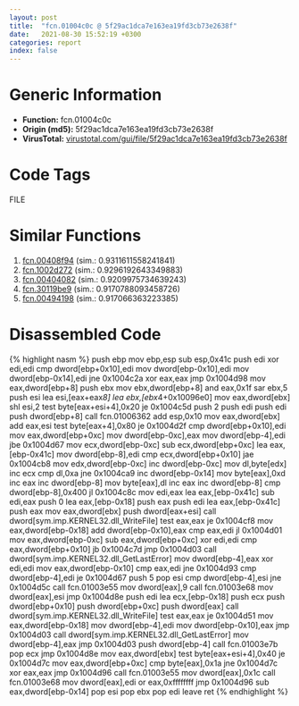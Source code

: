 ```yaml
---
layout: post
title:  "fcn.01004c0c @ 5f29ac1dca7e163ea19fd3cb73e2638f"
date:   2021-08-30 15:52:19 +0300
categories: report
index: false
---
```


# Generic Information
- **Function:** fcn.01004c0c
- **Origin (md5):** 5f29ac1dca7e163ea19fd3cb73e2638f
- **VirusTotal:** [virustotal.com/gui/file/5f29ac1dca7e163ea19fd3cb73e2638f][virustotal_ref]

# Code Tags
<span class="tag" id="FILE">FILE</span>


# Similar Functions

1. [fcn.00408f94][similar_1_ref] (sim.: 0.9311611558241841)
2. [fcn.1002d272][similar_2_ref] (sim.: 0.9296192643349883)
3. [fcn.00404082][similar_3_ref] (sim.: 0.9209975734639243)
4. [fcn.30119be9][similar_4_ref] (sim.: 0.9170788093458726)
5. [fcn.00494198][similar_5_ref] (sim.: 0.917066363223385)


# Disassembled Code

{% highlight nasm %}
push ebp
mov ebp,esp
sub esp,0x41c
push edi
xor edi,edi
cmp dword[ebp+0x10],edi
mov dword[ebp-0x10],edi
mov dword[ebp-0x14],edi
jne 0x1004c2a
xor eax,eax
jmp 0x1004d98
mov eax,dword[ebp+8]
push ebx
mov ebx,dword[ebp+8]
and eax,0x1f
sar ebx,5
push esi
lea esi,[eax+eax*8]
lea ebx,[ebx*4+0x10096e0]
mov eax,dword[ebx]
shl esi,2
test byte[eax+esi+4],0x20
je 0x1004c5d
push 2
push edi
push edi
push dword[ebp+8]
call fcn.01006362
add esp,0x10
mov eax,dword[ebx]
add eax,esi
test byte[eax+4],0x80
je 0x1004d2f
cmp dword[ebp+0x10],edi
mov eax,dword[ebp+0xc]
mov dword[ebp-0xc],eax
mov dword[ebp-4],edi
jbe 0x1004d67
mov ecx,dword[ebp-0xc]
sub ecx,dword[ebp+0xc]
lea eax,[ebp-0x41c]
mov dword[ebp-8],edi
cmp ecx,dword[ebp+0x10]
jae 0x1004cb8
mov edx,dword[ebp-0xc]
inc dword[ebp-0xc]
mov dl,byte[edx]
inc ecx
cmp dl,0xa
jne 0x1004ca9
inc dword[ebp-0x14]
mov byte[eax],0xd
inc eax
inc dword[ebp-8]
mov byte[eax],dl
inc eax
inc dword[ebp-8]
cmp dword[ebp-8],0x400
jl 0x1004c8c
mov edi,eax
lea eax,[ebp-0x41c]
sub edi,eax
push 0
lea eax,[ebp-0x18]
push eax
push edi
lea eax,[ebp-0x41c]
push eax
mov eax,dword[ebx]
push dword[eax+esi]
call dword[sym.imp.KERNEL32.dll_WriteFile]
test eax,eax
je 0x1004cf8
mov eax,dword[ebp-0x18]
add dword[ebp-0x10],eax
cmp eax,edi
jl 0x1004d01
mov eax,dword[ebp-0xc]
sub eax,dword[ebp+0xc]
xor edi,edi
cmp eax,dword[ebp+0x10]
jb 0x1004c7d
jmp 0x1004d03
call dword[sym.imp.KERNEL32.dll_GetLastError]
mov dword[ebp-4],eax
xor edi,edi
mov eax,dword[ebp-0x10]
cmp eax,edi
jne 0x1004d93
cmp dword[ebp-4],edi
je 0x1004d67
push 5
pop esi
cmp dword[ebp-4],esi
jne 0x1004d5c
call fcn.01003e55
mov dword[eax],9
call fcn.01003e68
mov dword[eax],esi
jmp 0x1004d8e
push edi
lea ecx,[ebp-0x18]
push ecx
push dword[ebp+0x10]
push dword[ebp+0xc]
push dword[eax]
call dword[sym.imp.KERNEL32.dll_WriteFile]
test eax,eax
je 0x1004d51
mov eax,dword[ebp-0x18]
mov dword[ebp-4],edi
mov dword[ebp-0x10],eax
jmp 0x1004d03
call dword[sym.imp.KERNEL32.dll_GetLastError]
mov dword[ebp-4],eax
jmp 0x1004d03
push dword[ebp-4]
call fcn.01003e7b
pop ecx
jmp 0x1004d8e
mov eax,dword[ebx]
test byte[eax+esi+4],0x40
je 0x1004d7c
mov eax,dword[ebp+0xc]
cmp byte[eax],0x1a
jne 0x1004d7c
xor eax,eax
jmp 0x1004d96
call fcn.01003e55
mov dword[eax],0x1c
call fcn.01003e68
mov dword[eax],edi
or eax,0xffffffff
jmp 0x1004d96
sub eax,dword[ebp-0x14]
pop esi
pop ebx
pop edi
leave 
ret 
{% endhighlight %}


[similar_1_ref]: /report/fcn.00408f94@a2475448bf4050c1583e1970984a4d00
[similar_2_ref]: /report/fcn.1002d272@a7a698c732cb880967bd1318dc083d69
[similar_3_ref]: /report/fcn.00404082@1087613e37392b2651fe938a253346b2
[similar_4_ref]: /report/fcn.30119be9@0a3653d3e8fb1320d70b4e1441359302
[similar_5_ref]: /report/fcn.00494198@18980bd3439a28c3ca084fb94b418e27
[virustotal_ref]: https://www.virustotal.com/gui/file/5f29ac1dca7e163ea19fd3cb73e2638f